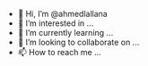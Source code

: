 - 👋 Hi, I’m @ahmedlallana
- 👀 I’m interested in ...
- 🌱 I’m currently learning ...
- 💞️ I’m looking to collaborate on ...
- 📫 How to reach me ...

<!---
ahmedlallana/ahmedlallana is a ✨ special ✨ repository because its `README.md` (this file) appears on your GitHub profile.
You can click the Preview link to take a look at your changes.
--->
